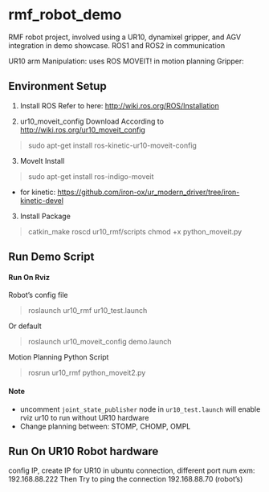 # rmf_robot_demo
RMF robot project, involved using a UR10, dynamixel gripper, and AGV integration in demo showcase.
ROS1 and ROS2 in communication

UR10 arm Manipulation: uses ROS MOVEIT! in motion planning
Gripper: 


## Environment Setup
1) Install ROS
   Refer to here: http://wiki.ros.org/ROS/Installation

2) ur10_moveit_config Download
According to http://wiki.ros.org/ur10_moveit_config
> sudo apt-get install ros-kinetic-ur10-moveit-config

3) MoveIt Install 
> sudo apt-get install ros-indigo-moveit

* for kinetic:
	https://github.com/iron-ox/ur_modern_driver/tree/iron-kinetic-devel

3) Install Package
> catkin_make
> roscd ur10_rmf/scripts
> chmod +x python_moveit.py


## Run Demo Script

#### Run On Rviz
Robot’s config file
> roslaunch ur10_rmf ur10_test.launch

Or default

> roslaunch ur10_moveit_config demo.launch

Motion Planning Python Script
> rosrun ur10_rmf python_moveit2.py


#### Note
- uncomment `joint_state_publisher` node in `ur10_test.launch` will enable rviz ur10 to run without UR10 hardware 
- Change planning between: STOMP, CHOMP, OMPL


## Run On UR10 Robot hardware
config IP, create IP for UR10 in ubuntu connection, different port num exm: 192.168.88.222
Then Try to ping the connection 192.168.88.70 (robot’s)


